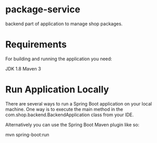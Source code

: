 # package-service
backend part of application to manage shop packages.

# Requirements
For building and running the application you need:

JDK 1.8
Maven 3
# Run Application Locally

There are several ways to run a Spring Boot application on your local machine. One way is to execute the main method in the com.shop.backend.BackendApplication class from your IDE.

Alternatively you can use the Spring Boot Maven plugin like so:

mvn spring-boot:run
